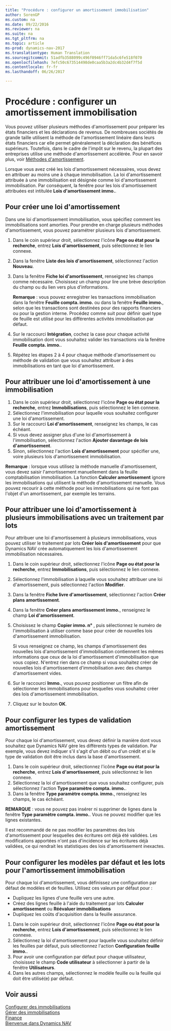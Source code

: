 ```yaml
---
title: "Procédure : configurer un amortissement immobilisation"
author: SorenGP
ms.custom: na
ms.date: 09/22/2016
ms.reviewer: na
ms.suite: na
ms.tgt_pltfrm: na
ms.topic: article
ms-prod: dynamics-nav-2017
ms.translationtype: Human Translation
ms.sourcegitcommit: 51adfb3588099c496f0946ff71da5c6fe518f070
ms.openlocfilehash: 7efc50c673514498de0caa5b3a2dc4b32d4f7f5d
ms.contentlocale: fr-fr
ms.lasthandoff: 06/26/2017

---
```


# <a name="how-to-set-up-fixed-asset-depreciation"></a>Procédure : configurer un amortissement immobilisation
 Vous pouvez utiliser plusieurs méthodes d'amortissement pour préparer les états financiers et les déclarations de revenus. De nombreuses sociétés de grande taille utilisent la méthode de l'amortissement linéaire dans leurs états financiers car elle permet généralement la déclaration des bénéfices supérieurs. Toutefois, dans le cadre de l'impôt sur le revenu, la plupart des entreprises utilise une méthode d'amortissement accélérée. Pour en savoir plus, voir [Méthodes d'amortissement](fa-depreciation-methods.md).

 Lorsque vous avez créé les lois d'amortissement nécessaires, vous devez en attribuer au moins une à chaque immobilisation. La loi d'amortissement attribuée à une immobilisation est désignée comme loi d'amortissement immobilisation. Par conséquent, la fenêtre pour les lois d'amortissement attribuées est intitulée **Lois d'amortissement immo.**.

## <a name="to-create-a-depreciation-book"></a>Pour créer une loi d'amortissement  
Dans une loi d'amortissement immobilisation, vous spécifiez comment les immobilisations sont amorties. Pour prendre en charge plusieurs méthodes d'amortissement, vous pouvez paramétrer plusieurs lois d'amortissement.  
1.  Dans le coin supérieur droit, sélectionnez l'icône **Page ou état pour la recherche**, entrez **Lois d'amortissement**, puis sélectionnez le lien connexe.
2. Dans la fenêtre **Liste des lois d'amortissement**, sélectionnez l'action **Nouveau**.
3. Dans la fenêtre **Fiche loi d'amortissement**, renseignez les champs comme nécessaire. Choisissez un champ pour lire une brève description du champ ou du lien vers plus d'informations.

    **Remarque** : vous pouvez enregistrer les transactions immobilisation dans la fenêtre **Feuille compta. immo.** ou dans la fenêtre **Feuille immo.**, selon que les transactions sont destinées pour des rapports financiers ou pour la gestion interne. Procédez comme suit pour définir quel type de feuille est utilisé pour les différentes activités immobilisation par défaut.
4. Sur le raccourci **Intégration**, cochez la case pour chaque activité immobilisation dont vous souhaitez valider les transactions via la fenêtre **Feuille compta. immo.**.
5. Répétez les étapes 2 à 4 pour chaque méthode d'amortissement ou méthode de validation que vous souhaitez attribuer à des immobilisations en tant que loi d'amortissement.

## <a name="to-assign-a-depreciation-book-to-a-fixed-asset"></a>Pour attribuer une loi d'amortissement à une immobilisation  
1. Dans le coin supérieur droit, sélectionnez l'icône **Page ou état pour la recherche**, entrez **Immobilisations**, puis sélectionnez le lien connexe.
2. Sélectionnez l'immobilisation pour laquelle vous souhaitez configurer une loi d'amortissement.
3. Sur le raccourci **Loi d'amortissement**, renseignez les champs, le cas échéant.
4. Si vous devez assigner plus d'une loi d'amortissement à l'immobilisation, sélectionnez l'action **Ajouter davantage de lois d'amortissement**.
5. Sinon, sélectionnez l'action **Lois d'amortissement** pour spécifier une, voire plusieurs lois d'amortissement immobilisation.

**Remarque** : lorsque vous utilisez la méthode manuelle d'amortissement, vous devez saisir l'amortissement manuellement dans la feuille comptabilisation immobilisation. La fonction **Calculer amortissement** ignore les immobilisations qui utilisent la méthode d'amortissement manuelle. Vous pouvez recourir à cette méthode pour les immobilisations qui ne font pas l'objet d'un amortissement, par exemple les terrains.

## <a name="to-assign-a-depreciation-book-to-multiple-fixed-assets-with-a-batch-job"></a>Pour attribuer une loi d'amortissement à plusieurs immobilisations avec un traitement par lots
Pour attribuer une loi d'amortissement à plusieurs immobilisations, vous pouvez utiliser le traitement par lots **Créer lois d'amortissement** pour que Dynamics NAV crée automatiquement les lois d'amortissement immobilisation nécessaires.  
1. Dans le coin supérieur droit, sélectionnez l'icône **Page ou état pour la recherche**, entrez **Immobilisations**, puis sélectionnez le lien connexe.
2. Sélectionnez l'immobilisation à laquelle vous souhaitez attribuer une loi d'amortissement, puis sélectionnez l'action **Modifier**.
3. Dans la fenêtre **Fiche livre d'amortissement**, sélectionnez l'action **Créer plans amortissement**.
4. Dans la fenêtre **Créer plans amortissement immo.**, renseignez le champ **Loi d'amortissement**.
5. Choisissez le champ **Copier immo. n°** , puis sélectionnez le numéro de l'immobilisation à utiliser comme base pour créer de nouvelles lois d'amortissement immobilisation.

    Si vous renseignez ce champ, les champs d'amortissement des nouvelles lois d'amortissement d'immobilisation contiennent les mêmes informations que ceux de la loi d'amortissement d'immobilisation que vous copiez. N'entrez rien dans ce champ si vous souhaitez créer de nouvelles lois d'amortissement d'immobilisation avec des champs d'amortissement vides.  
6. Sur le raccourci **Immo.**, vous pouvez positionner un filtre afin de sélectionner les immobilisations pour lesquelles vous souhaitez créer des lois d'amortissement immobilisation.
7. Cliquez sur le bouton **OK**.

## <a name="to-set-up-depreciation-posting-types"></a>Pour configurer les types de validation amortissement  
Pour chaque loi d'amortissement, vous devez définir la manière dont vous souhaitez que Dynamics NAV gère les différents types de validation. Par exemple, vous devez indiquer s'il s'agit d'un débit ou d'un crédit et si le type de validation doit être inclus dans la base d'amortissement.  
1.  Dans le coin supérieur droit, sélectionnez l'icône **Page ou état pour la recherche**, entrez **Lois d'amortissement**, puis sélectionnez le lien connexe.  
2. Sélectionnez la loi d'amortissement que vous souhaitez configurer, puis sélectionnez l'action **Type paramètre compta. immo.**.
3. Dans la fenêtre **Type paramètre compta. immo.**, renseignez les champs, le cas échéant.

**REMARQUE** : vous ne pouvez pas insérer ni supprimer de lignes dans la fenêtre **Type paramètre compta. immo.**. Vous ne pouvez modifier que les lignes existantes.

Il est recommandé de ne pas modifier les paramètres des lois d'amortissement pour lesquelles des écritures ont déjà été validées. Les modifications apportées n'ont pas d'incidence sur les écritures déjà validées, ce qui rendrait les statistiques des lois d'amortissement inexactes.

## <a name="to-set-up-default-templates-and-batches-for-fixed-asset-depreciation"></a>Pour configurer les modèles par défaut et les lots pour l'amortissement immobilisation  
Pour chaque loi d'amortissement, vous définissez une configuration par défaut de modèles et de feuilles. Utilisez ces valeurs par défaut pour :
- Dupliquez les lignes d'une feuille vers une autre.
- Créez des lignes feuille à l'aide du traitement par lots **Calculer amortissement** ou **Réévaluer immobilisations**
- Dupliquez les coûts d'acquisition dans la feuille assurance.

1. Dans le coin supérieur droit, sélectionnez l'icône **Page ou état pour la recherche**, entrez **Lois d'amortissement**, puis sélectionnez le lien connexe.
2. Sélectionnez la loi d'amortissement pour laquelle vous souhaitez définir les feuilles par défaut, puis sélectionnez l'action **Configuration feuille immo.**.
3. Pour avoir une configuration par défaut pour chaque utilisateur, choisissez le champ **Code utilisateur** à sélectionner à partir de la fenêtre **Utilisateurs**.
4. Dans les autres champs, sélectionnez le modèle feuille ou la feuille qui doit être utilisé(e) par défaut.

## <a name="see-also"></a>Voir aussi
[Configurer des immobilisations](fa-setup.md)  
[Gérer des immobilisations](fa-manage.md)  
[Finance](finance-setup.md)  
[Bienvenue dans Dynamics NAV](across-get-started.md)

